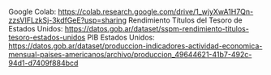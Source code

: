 Google Colab: https://colab.research.google.com/drive/1_wjyXwA1H7Qn-zzsVIFLzkSj-3kdfGeE?usp=sharing
Rendimiento Títulos del Tesoro de Estados Unidos: https://datos.gob.ar/dataset/sspm-rendimiento-titulos-tesoro-estados-unidos
PIB Estados Unidos: https://datos.gob.ar/dataset/produccion-indicadores-actividad-economica-mensual-paises-americanos/archivo/produccion_49644621-41b7-492c-94d1-d7409f884bcd

